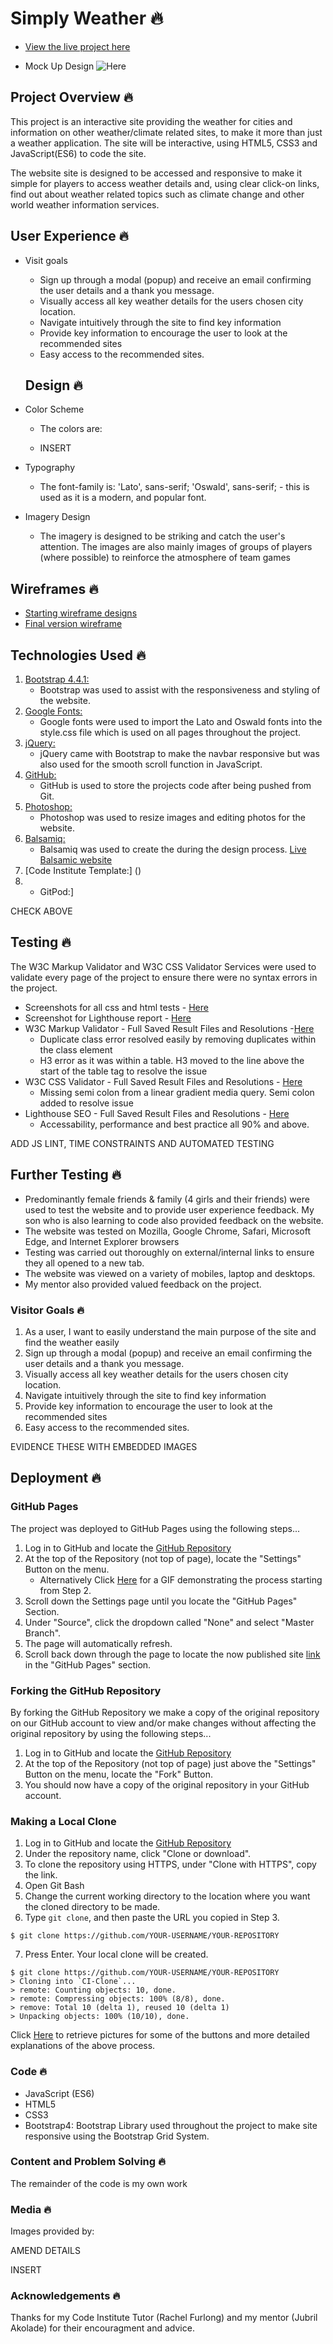 # Simply Weather 🔥

- [View the live project here](INSERT)

- Mock Up Design ![Here](INSERT)

## Project Overview 🔥

This project is an interactive site providing the weather for cities and information on other weather/climate related sites, to make it more than just a weather application. The site will be interactive, using HTML5, CSS3 and JavaScript(ES6) to code the site.

The website site is designed to be accessed and responsive to make it simple for players to access weather details and, using clear click-on links, find out about weather related topics such as climate change and other world weather information services.

## User Experience 🔥

- Visit goals

  - Sign up through a modal (popup) and receive an email confirming the user details and a thank you message.
  - Visually access all key weather details for the users chosen city location.
  - Navigate intuitively through the site to find key information
  - Provide key information to encourage the user to look at the recommended sites
  - Easy access to the recommended sites.

  ## Design 🔥

* Color Scheme

  - The colors are:

  - INSERT

* Typography

  - The font-family is: 'Lato', sans-serif; 'Oswald', sans-serif; - this is used as it is a modern, and popular font.

* Imagery Design

  - The imagery is designed to be striking and catch the user's attention. The images are also mainly images of groups of players (where possible) to reinforce the atmosphere of team games

## Wireframes 🔥

- [Starting wireframe designs](INSERT)
- [Final version wireframe](INSERT)

## Technologies Used 🔥

1. [Bootstrap 4.4.1:](https://getbootstrap.com/docs/4.4/getting-started/introduction/)
   - Bootstrap was used to assist with the responsiveness and styling of the website.
2. [Google Fonts:](https://fonts.google.com/)
   - Google fonts were used to import the Lato and Oswald fonts into the style.css file which is used on all pages throughout the project.
3. [jQuery:](https://jquery.com/)
   - jQuery came with Bootstrap to make the navbar responsive but was also used for the smooth scroll function in JavaScript.
4. [GitHub:](https://github.com/)
   - GitHub is used to store the projects code after being pushed from Git.
5. [Photoshop:](https://www.adobe.com/ie/products/photoshop.html)
   - Photoshop was used to resize images and editing photos for the website.
6. [Balsamiq:](https://balsamiq.com/)
   - Balsamiq was used to create the during the design process. [Live Balsamic website](https://balsamiq.cloud/se8movd/pumvola)
7. [Code Institute Template:] ()
8. - GitPod:]

CHECK ABOVE

## Testing 🔥

The W3C Markup Validator and W3C CSS Validator Services were used to validate every page of the project to ensure there were no syntax errors in the project.

- Screenshots for all css and html tests - [Here](INSERT)
- Screenshot for Lighthouse report - [Here](INSERT)
- W3C Markup Validator - Full Saved Result Files and Resolutions -[Here](INSERT)
  - Duplicate class error resolved easily by removing duplicates within the class element
  - H3 error as it was within a table. H3 moved to the line above the start of the table tag to resolve the issue
- W3C CSS Validator - Full Saved Result Files and Resolutions - [Here](INSERT)
  - Missing semi colon from a linear gradient media query. Semi colon added to resolve issue
- Lighthouse SEO - Full Saved Result Files and Resolutions - [Here](INSERT)
  - Accessability, performance and best practice all 90% and above.

ADD JS LINT, TIME CONSTRAINTS AND AUTOMATED TESTING

## Further Testing 🔥

- Predominantly female friends & family (4 girls and their friends) were used to test the website and to provide user experience feedback. My son who is also learning to code also provided feedback on the website.
- The website was tested on Mozilla, Google Chrome, Safari, Microsoft Edge, and Internet Explorer browsers
- Testing was carried out thoroughly on external/internal links to ensure they all opened to a new tab.
- The website was viewed on a variety of mobiles, laptop and desktops.
- My mentor also provided valued feedback on the project.

### Visitor Goals 🔥

1. As a user, I want to easily understand the main purpose of the site and find the weather easily
2. Sign up through a modal (popup) and receive an email confirming the user details and a thank you message.
3. Visually access all key weather details for the users chosen city location.
4. Navigate intuitively through the site to find key information
5. Provide key information to encourage the user to look at the recommended sites
6. Easy access to the recommended sites.

EVIDENCE THESE WITH EMBEDDED IMAGES

## Deployment 🔥

### GitHub Pages

The project was deployed to GitHub Pages using the following steps...

1. Log in to GitHub and locate the [GitHub Repository](https://github.com/)
2. At the top of the Repository (not top of page), locate the "Settings" Button on the menu.
   - Alternatively Click [Here](https://raw.githubusercontent.com/) for a GIF demonstrating the process starting from Step 2.
3. Scroll down the Settings page until you locate the "GitHub Pages" Section.
4. Under "Source", click the dropdown called "None" and select "Master Branch".
5. The page will automatically refresh.
6. Scroll back down through the page to locate the now published site [link](https://github.com) in the "GitHub Pages" section.

### Forking the GitHub Repository

By forking the GitHub Repository we make a copy of the original repository on our GitHub account to view and/or make changes without affecting the original repository by using the following steps...

1. Log in to GitHub and locate the [GitHub Repository](https://github.com/)
2. At the top of the Repository (not top of page) just above the "Settings" Button on the menu, locate the "Fork" Button.
3. You should now have a copy of the original repository in your GitHub account.

### Making a Local Clone

1. Log in to GitHub and locate the [GitHub Repository](https://github.com/)
2. Under the repository name, click "Clone or download".
3. To clone the repository using HTTPS, under "Clone with HTTPS", copy the link.
4. Open Git Bash
5. Change the current working directory to the location where you want the cloned directory to be made.
6. Type `git clone`, and then paste the URL you copied in Step 3.

```
$ git clone https://github.com/YOUR-USERNAME/YOUR-REPOSITORY
```

7. Press Enter. Your local clone will be created.

```
$ git clone https://github.com/YOUR-USERNAME/YOUR-REPOSITORY
> Cloning into `CI-Clone`...
> remote: Counting objects: 10, done.
> remote: Compressing objects: 100% (8/8), done.
> remove: Total 10 (delta 1), reused 10 (delta 1)
> Unpacking objects: 100% (10/10), done.
```

Click [Here](https://help.github.com/en/github/creating-cloning-and-archiving-repositories/cloning-a-repository#cloning-a-repository-to-github-desktop) to retrieve pictures for some of the buttons and more detailed explanations of the above process.

### Code 🔥

- JavaScript (ES6)
- HTML5
- CSS3
- Bootstrap4: Bootstrap Library used throughout the project to make site responsive using the Bootstrap Grid System.

### Content and Problem Solving 🔥

The remainder of the code is my own work

### Media 🔥

Images provided by:

AMEND DETAILS

INSERT

### Acknowledgements 🔥

Thanks for my Code Institute Tutor (Rachel Furlong) and my mentor (Jubril Akolade) for their encouragment and advice.

